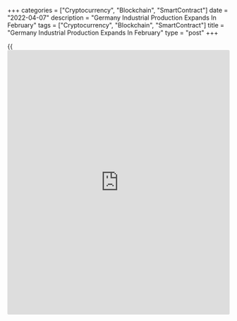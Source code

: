 +++
categories = ["Cryptocurrency", "Blockchain", "SmartContract"]
date = "2022-04-07"
description = "Germany Industrial Production Expands In February"
tags = ["Cryptocurrency", "Blockchain", "SmartContract"]
title = "Germany Industrial Production Expands In February"
type = "post"
+++

{{<iframe id="large-banner" src="https://www.bounty.group/#slide=17.0" width="100%" height="600" scrolling="no" style="border: 0px solid rgb(216, 221, 230); border-radius: 3px;">}}

Germany industrial production increased in February, underpinned by
consumer goods output, data from Destatis revealed on Thursday.

Industrial output grew 0.2 percent month-on-month in February,
confounding expectations for a fall of 0.2 percent. Nonetheless, this
was slower than the revised 1.4 percent increase posted in January.

Excluding energy and construction, production grew only 0.1 percent in
February.

On a yearly basis, overall industrial output gained 3.2 percent, faster
than the 1.1 percent rise in the previous month.

Within industry, the production of consumer goods was up 4.4 percent and
intermediate goods by 0.5 percent. Meanwhile, capital goods output
decreased 2.0 percent.

Outside of industry, energy production gained 4.9 percent, while
production in construction fell 0.7 percent.

Compared with February 2020, the month before restrictions were imposed
due to the Covid-19 pandemic, production was 3.8 percent lower. This gap
in production was likely to be due to the continuing shortage of
intermediate products, because of which many enterprises have problems
completing new orders, Destatis said.

Data released on Wednesday showed factory orders declined for the first
time in four months in February largely driven by the fall in foreign
demand. Orders were down 2.2 percent on a monthly basis.

The [economy][1] ministry noted that the February data practically does
not include any effect of the Russian invasion of Ukraine.

The uncertainty about the future course of the economy has increased
massively following the war in Ukraine. The war will initially slow down
the recovery of industrial activity, the ministry added.

For comments and feedback [contact](https://www.playgroundfx.com/contact/): editorial@rtt[news](https://www.letsplayfx.com/blog/forex-news-website/).com

[Economic News][1]

 **What parts of the world are seeing the best (and worst) economic
performances lately? Click[here][2] to check out our [Econ Scorecard][2]
and find out! See up-to-the-moment [ranking](https://www.playgroundfx.com/blog/crypto-exchange-ranking/)s for the best and worst
performers in [GDP][3], [unemployment rate][4], [inflation][5] and much
more.**

   1. www.rtt[news](https://www.letsplayfx.com/blog/forex-news-website/).com/Content/EconomicNews.aspx
   2. www.rtt[news](https://www.letsplayfx.com/blog/forex-news-website/).com/economic-scorecard/world-rank/PPI/highest-performance.aspx
   3. www.rtt[news](https://www.letsplayfx.com/blog/forex-news-website/).com/economic-scorecard/world-rank/GDP/highest-performance.aspx
   4. www.rtt[news](https://www.letsplayfx.com/blog/forex-news-website/).com/economic-scorecard/world-rank/unemployment-rate/lowest-performance.aspx
   5. www.rtt[news](https://www.letsplayfx.com/blog/forex-news-website/).com/economic-scorecard/world-rank/CPI/highest-performance.aspx